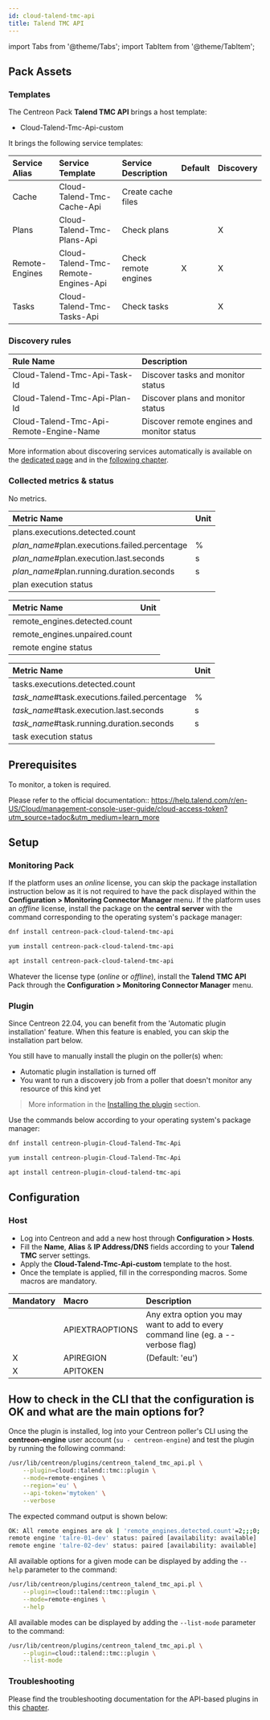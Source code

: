 ```yaml
---
id: cloud-talend-tmc-api
title: Talend TMC API
---
```

import Tabs from '@theme/Tabs';
import TabItem from '@theme/TabItem';

## Pack Assets

### Templates

The Centreon Pack **Talend TMC API** brings a host template:

* Cloud-Talend-Tmc-Api-custom

It brings the following service templates:

| Service Alias  | Service Template                    | Service Description  | Default | Discovery |
|:---------------|:------------------------------------|:---------------------|:--------|:----------|
| Cache          | Cloud-Talend-Tmc-Cache-Api          | Create cache files   |         |           |
| Plans          | Cloud-Talend-Tmc-Plans-Api          | Check plans          |         | X         |
| Remote-Engines | Cloud-Talend-Tmc-Remote-Engines-Api | Check remote engines | X       | X         |
| Tasks          | Cloud-Talend-Tmc-Tasks-Api          | Check tasks          |         | X         |

### Discovery rules

| Rule Name                               | Description                                |
|:----------------------------------------|:-------------------------------------------|
| Cloud-Talend-Tmc-Api-Task-Id            | Discover tasks and monitor status          |
| Cloud-Talend-Tmc-Api-Plan-Id            | Discover plans and monitor status          |
| Cloud-Talend-Tmc-Api-Remote-Engine-Name | Discover remote engines and monitor status |

More information about discovering services automatically is available on the [dedicated page](/docs/monitoring/discovery/services-discovery)
and in the [following chapter](/docs/monitoring/discovery/services-discovery/#discovery-rules).

### Collected metrics & status

<Tabs groupId="sync">
<TabItem value="Cache" label="Cache">

No metrics.

</TabItem>
<TabItem value="Plans" label="Plans">

| Metric Name                                   | Unit  |
|:----------------------------------------------|:------|
| plans.executions.detected.count               |       |
| *plan_name*#plan.executions.failed.percentage | %     |
| *plan_name*#plan.execution.last.seconds       | s     |
| *plan_name*#plan.running.duration.seconds     | s     |
| plan execution status                         |       |

</TabItem>
<TabItem value="Remote-Engines" label="Remote-Engines">

| Metric Name                   | Unit  |
|:------------------------------|:------|
| remote_engines.detected.count |       |
| remote_engines.unpaired.count |       |
| remote engine status          |       |

</TabItem>
<TabItem value="Tasks" label="Tasks">

| Metric Name                                   | Unit  |
|:----------------------------------------------|:------|
| tasks.executions.detected.count               |       |
| *task_name*#task.executions.failed.percentage | %     |
| *task_name*#task.execution.last.seconds       | s     |
| *task_name*#task.running.duration.seconds     | s     |
| task execution status                         |       |

</TabItem>
</Tabs>

## Prerequisites

To monitor, a token is required.

Please refer to the official documentation:: https://help.talend.com/r/en-US/Cloud/management-console-user-guide/cloud-access-token?utm_source=tadoc&utm_medium=learn_more

## Setup

### Monitoring Pack

If the platform uses an *online* license, you can skip the package installation
instruction below as it is not required to have the pack displayed within the
**Configuration > Monitoring Connector Manager** menu.
If the platform uses an *offline* license, install the package on the **central server**
with the command corresponding to the operating system's package manager:

<Tabs groupId="sync">
<TabItem value="Alma / RHEL / Oracle Linux 8" label="Alma / RHEL / Oracle Linux 8">

```bash
dnf install centreon-pack-cloud-talend-tmc-api
```

</TabItem>
<TabItem value="CentOS 7" label="CentOS 7">

```bash
yum install centreon-pack-cloud-talend-tmc-api
```

</TabItem>
<TabItem value="Debian 11 & 12" label="Debian 11 & 12">

```bash
apt install centreon-pack-cloud-talend-tmc-api
```

</TabItem>
</Tabs>

Whatever the license type (*online* or *offline*), install the **Talend TMC API** Pack through
the **Configuration > Monitoring Connector Manager** menu.

### Plugin

Since Centreon 22.04, you can benefit from the 'Automatic plugin installation' feature.
When this feature is enabled, you can skip the installation part below.

You still have to manually install the plugin on the poller(s) when:
- Automatic plugin installation is turned off
- You want to run a discovery job from a poller that doesn't monitor any resource of this kind yet

> More information in the [Installing the plugin](/docs/monitoring/pluginpacks/#installing-the-plugin) section.

Use the commands below according to your operating system's package manager:

<Tabs groupId="sync">
<TabItem value="Alma / RHEL / Oracle Linux 8" label="Alma / RHEL / Oracle Linux 8">

```bash
dnf install centreon-plugin-Cloud-Talend-Tmc-Api
```

</TabItem>
<TabItem value="CentOS 7" label="CentOS 7">

```bash
yum install centreon-plugin-Cloud-Talend-Tmc-Api
```

</TabItem>
<TabItem value="Debian 11 & 12" label="Debian 11 & 12">

```bash
apt install centreon-plugin-cloud-talend-tmc-api
```

</TabItem>
</Tabs>

## Configuration

### Host

* Log into Centreon and add a new host through **Configuration > Hosts**.
* Fill the **Name**, **Alias** & **IP Address/DNS** fields according to your **Talend TMC** server settings.
* Apply the **Cloud-Talend-Tmc-Api-custom** template to the host.
* Once the template is applied, fill in the corresponding macros. Some macros are mandatory.

| Mandatory   | Macro           | Description                                                                            |
|:------------|:----------------|:---------------------------------------------------------------------------------------|
|             | APIEXTRAOPTIONS | Any extra option you may want to add to every command line (eg. a --verbose flag)      |
| X           | APIREGION       | (Default: 'eu')                                                                        |
| X           | APITOKEN        |                                                                                        |

## How to check in the CLI that the configuration is OK and what are the main options for?

Once the plugin is installed, log into your Centreon poller's CLI using the
**centreon-engine** user account (`su - centreon-engine`) and test the plugin by
running the following command:

```bash
/usr/lib/centreon/plugins/centreon_talend_tmc_api.pl \
    --plugin=cloud::talend::tmc::plugin \
    --mode=remote-engines \
    --region='eu' \
    --api-token='mytoken' \
    --verbose
```

The expected command output is shown below:

```bash
OK: All remote engines are ok | 'remote_engines.detected.count'=2;;;0; 'remote_engines.unpaired.count'=0;;;0;2
remote engine 'talre-01-dev' status: paired [availability: available]
remote engine 'talre-02-dev' status: paired [availability: available]
```

All available options for a given mode can be displayed by adding the
`--help` parameter to the command:

```bash
/usr/lib/centreon/plugins/centreon_talend_tmc_api.pl \
    --plugin=cloud::talend::tmc::plugin \
    --mode=remote-engines \
    --help
```

All available modes can be displayed by adding the `--list-mode` parameter to
the command:

```bash
/usr/lib/centreon/plugins/centreon_talend_tmc_api.pl \
    --plugin=cloud::talend::tmc::plugin \
    --list-mode
```

### Troubleshooting

Please find the troubleshooting documentation for the API-based plugins in
this [chapter](../getting-started/how-to-guides/troubleshooting-plugins.md#http-and-api-checks).

